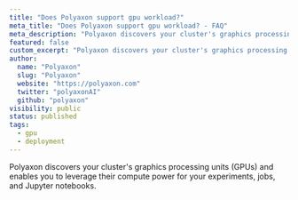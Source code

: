 ```yaml
---
title: "Does Polyaxon support gpu workload?"
meta_title: "Does Polyaxon support gpu workload? - FAQ"
meta_description: "Polyaxon discovers your cluster's graphics processing units (GPUs) and enables you to leverage their compute power for your experiments, jobs, and Jupyter notebooks."
featured: false
custom_excerpt: "Polyaxon discovers your cluster's graphics processing units (GPUs) and enables you to leverage their compute power for your experiments, jobs, and Jupyter notebooks."
author:
  name: "Polyaxon"
  slug: "Polyaxon"
  website: "https://polyaxon.com"
  twitter: "polyaxonAI"
  github: "polyaxon"
visibility: public
status: published
tags:
  - gpu
  - deployment
---
```


Polyaxon discovers your cluster's graphics processing units (GPUs) and enables you to leverage their compute power for your experiments, jobs, and Jupyter notebooks.
